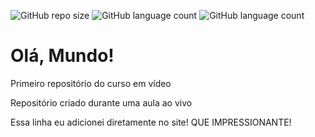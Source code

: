 ![GitHub repo size](https://img.shields.io/github/repo-size/cleitonsantana39/ola-mundo?label=tamanho%20do%20reposit%C3%B3rio&style=for-the-badge) ![GitHub language count](https://img.shields.io/github/languages/count/cleitonsantana39/ola-mundo?style=plastic)
![GitHub language count](https://img.shields.io/github/languages/count/cleitonsantana39/ola-mundo?label=Linguagem%20de%20Programa%C3%A7%C3%A3o&style=plastic)

# Olá, Mundo!
 Primeiro repositório do curso em vídeo

Repositório criado durante uma aula ao vivo

Essa linha eu adicionei diretamente no site! QUE IMPRESSIONANTE!
